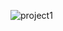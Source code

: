 ![project1](https://user-images.githubusercontent.com/90099507/132452818-ebb7959a-c78d-432d-b991-d1861c84fe07.png)
